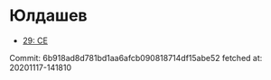# Юлдашев
- [29: CE](29.md)

Commit: 6b918ad8d781bd1aa6afcb090818714df15abe52
 fetched at: 20201117-141810
